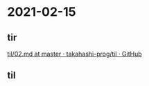 # 2021-02-15

## tir
[til/02\.md at master · takahashi\-prog/til · GitHub](https://github.com/takahashi-prog/til/blob/master/tir/2021/02.md#22)

## til